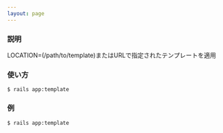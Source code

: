 ```yaml
---
layout: page
---
```


### 説明

LOCATION=(/path/to/template)またはURLで指定されたテンプレートを適用

### 使い方

    $ rails app:template

### 例

    $ rails app:template
